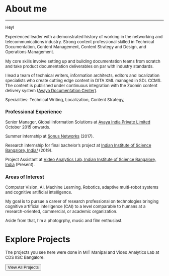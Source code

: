 # About me
---
<p align="justify">
<font size="-1">Hey!<br>
<p>Experienced leader with a demonstrated history of working in the networking and telecommunications industry. Strong content professional skilled in Technical Documentation, Content Management, Content Strategy and Design, and Operations Management.</p>

<p>My core skills involve setting up and building documentation teams from scratch and take product documentation deliverables on par with industry standards.</p>

<p>I lead a team of technical writers, information architects, editors and localization specialists who create cutting edge content in DITA XML managed in SDL CCMS. The content is published under continuous integration with the Zoomin content delivery system (<a href="https://documentation.avaya.com/">Avaya Documentation Center)</a>.</p>

<p>Specialities: Technical Writing, Localization,  Content Strategy,  </p>

<p><h3>Professional Experience</h3></p>
<p>Senior Manager, Global Information Solutions at <a href="https://www.avaya.com/en/">Avaya India Private Limited </a> October 2015 onwards.</p>
<p>Summer internship at <a href="https://ribboncommunications.com/">Sonus Networks</a> (2017).</p>
<p>Research internship for final bachelor’s project at <a href="http://cds.iisc.ac.in/research/labs/">Indian Institute of Science Bangalore, India/</a> (2019).
<p>Project Assistant at <a href="http://cds.iisc.ac.in/research/labs/">Video Analytics Lab, Indian Institute of Science Bangalore, India</a> (Present).</p>

<p><h3>Areas of Interest</h3> </p>
<p>Computer Vision, AI, Machine Learning, Robotics, adaptive multi-robot systems and cognitive artificial intelligence.</p> 

<p>My goal is to pursue a career of research professional on technologies bringing cognitive artificial intelligence (CAI) to a level comparable to humans at a research-oriented, commercial, or academic organization.</p>

<p>Aside from that, I'm a photogrphy, music and film enthusiast.</p>

<div class="section explore-projects">
    <div class="Grid container">
        <div class="Grid-cell left-text u-size5of12 u-after1of12">
            <h1 class="small-title mega-margin">Explore Projects</h1>
            <p class="mega-margin">The projects you see here were done in MIT Manipal and Video Analytics Lab at CDS IISC Bangalore.</p>
            <button onclick="location.href='projects.html'" type="button" class="Button Button--large">View All Projects</button>
        </div>
        <div class="Grid-cell explore-projects-blank"></div>
    </div>
</div>
